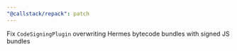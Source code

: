 ```yaml
---
"@callstack/repack": patch
---
```


Fix `CodeSigningPlugin` overwriting Hermes bytecode bundles with signed JS bundles
